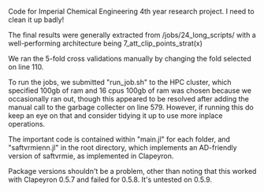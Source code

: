 Code for Imperial Chemical Engineering 4th year research project. I need to clean it up badly!

The final results were generally extracted from
/jobs/24_long_scripts/
with a well-performing architecture being
7_att_clip_points_strat(x)

We ran the 5-fold cross validations manually by changing the fold selected on line 110.

To run the jobs, we submitted "run_job.sh" to the HPC cluster, which specified 100gb of ram and 16 cpus
100gb of ram was chosen because we occasionally ran out, though this appeared to be resolved after adding the manual call to the garbage collecter on line 579. However, if running this do keep an eye on that and consider tidying it up to use more inplace operations.

The important code is contained within "main.jl" for each folder, and "saftvrmienn.jl" in the root directory, which implements an AD-friendly version of saftvrmie, as implemented in Clapeyron.

Package versions shouldn't be a problem, other than noting that this worked with Clapeyron 0.5.7 and failed for 0.5.8. It's untested on 0.5.9.
